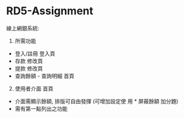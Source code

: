 # RD5-Assignment
線上網銀系統:
1. 所需功能
- 登入/註冊  登入頁
- 存款 修改頁
- 提款 修改頁
- 查詢餘額 - 查詢明細  首頁
2. 使用者介面 首頁
- 介面需顯示餘額, 排版可自由發揮 (可增加設定使
用 * 屏蔽餘額 加分題)
- 需有第一點列出之功能
